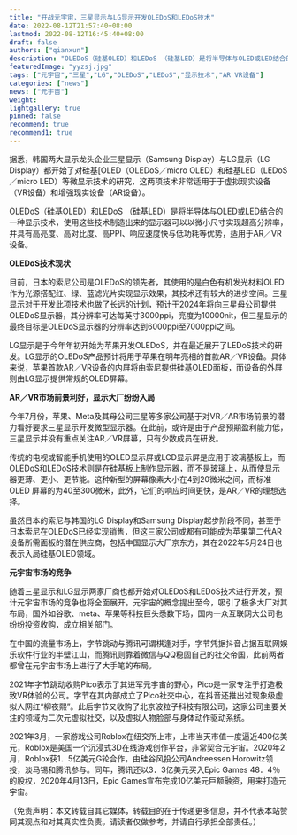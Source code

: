 ```yaml
---
title: "开战元宇宙，三星显示与LG显示开发OLEDoS和LEDoS技术"
date: 2022-08-12T21:57:40+08:00
lastmod: 2022-08-12T16:45:40+08:00
draft: false
authors: ["qianxun"]
description: "OLEDoS（硅基OLED）和LEDoS （硅基LED）是将半导体与OLED或LED结合的一种显示技术，使用这些技术制造出来的显示器可以以微小尺寸实现超高分辨率，并具有高亮度、高对比度、高PPI、响应速度快与低功耗等优势，适用于AR／VR设备。"
featuredImage: "yyzsj.jpg"
tags: ["元宇宙","三星","LG","OLEDoS","LEDoS","显示技术","AR VR设备"]
categories: ["news"]
news: ["元宇宙"]
weight: 
lightgallery: true
pinned: false
recommend: true
recommend1: true
---
```


据悉，韩国两大显示龙头企业三星显示（Samsung Display）与LG显示（LG Display）都开始了对硅基[OLED（OLEDoS／micro OLED）和硅基LED（LEDoS／micro LED）等微显示技术的研究，这两项技术非常适用于于虚拟现实设备（VR设备）和增强现实设备（AR设备）。

OLEDoS（硅基OLED）和LEDoS （硅基LED）是将半导体与OLED或LED结合的一种显示技术，使用这些技术制造出来的显示器可以以微小尺寸实现超高分辨率，并具有高亮度、高对比度、高PPI、响应速度快与低功耗等优势，适用于AR／VR设备。

**OLEDoS技术现状**

目前，日本的索尼公司是OLEDoS的领先者，其使用的是白色有机发光材料OLED作为光源搭配红、绿、蓝滤光片实现显示效果，其技术还有较大的进步空间。三星显示对于开发此项技术也做了长远的计划，预计于2024年将向三星母公司提供OLEDoS显示器，其分辨率可达每英寸3000ppi，亮度为10000nit，但三星显示的最终目标是OLEDoS显示器的分辨率达到6000ppi至7000ppi之间。

LG显示是于今年年初开始为苹果开发OLEDoS，并在最近展开了LEDoS技术的研发。LG显示的OLEDoS产品预计将用于苹果在明年亮相的首款AR／VR设备。具体来说，苹果首款AR／VR设备的内屏将由索尼提供硅基OLED面板，而设备的外屏则由LG显示提供常规的OLED屏幕。

**AR／VR市场前景利好，显示大厂纷纷入局**

今年7月份，苹果、Meta及其母公司三星等多家公司基于对VR／AR市场前景的潜力看好要求三星显示开发微型显示器。在此前，或许是由于产品预期盈利能力低，三星显示并没有重点关注AR／VR屏幕，只有少数成员在研发。

传统的电视或智能手机使用的OLED显示屏或LCD显示屏是应用于玻璃基板上，而OLEDoS和LEDoS技术则是在硅基板上制作显示器，而不是玻璃上，从而使显示器更薄、更小、更节能。这种新型的屏幕像素大小在4到20微米之间，而标准 OLED 屏幕的为40至300微米，此外，它们的响应时间更快，是AR／VR的理想选择。

虽然日本的索尼与韩国的LG Display和Samsung Display起步阶段不同，甚至于日本索尼在OLEDoS已经实现销售，但这三家公司或都有可能成为苹果第二代AR设备所需面板的潜在供应商，包括中国显示大厂京东方，其在2022年5月24日也表示入局硅基OLED领域。

**元宇宙市场的竞争**

随着三星显示和LG显示两家厂商也都开始对OLEDoS和LEDoS技术进行开发，预计元宇宙市场的竞争也将全面展开。元宇宙的概念提出至今，吸引了极多大厂对其布局，国外如谷歌、meta、苹果等科技巨头悉数下场，国内一众互联网大公司也纷纷投资收购，成立相关部门。

在中国的流量市场上，字节跳动与腾讯可谓棋逢对手，字节凭据抖音占据互联网娱乐软件行业的半壁江山，而腾讯则靠着微信与QQ稳固自己的社交帝国，此前两者都曾在元宇宙市场上进行了大手笔的布局。

2021年字节跳动收购Pico表示了其进军元宇宙的野心，Pico是一家专注于打造极致VR体验的公司。字节在其内部成立了Pico社交中心，在抖音还推出过现象级虚拟人网红“柳夜熙”。此后字节又收购了北京波粒子科技有限公司，这家公司主要关注的领域为二次元虚拟社交，以及虚拟人物脸部与身体动作驱动系统。

2021年3月，一家游戏公司Roblox在纽交所上市，上市当天市值一度逼近400亿美元，Roblox是美国一个沉浸式3D在线游戏创作平台，非常契合元宇宙。2020年2月，Roblox获1．5亿美元G轮合作，由硅谷风投公司Andreessen Horowitz领投，淡马锡和腾讯参与。同年，腾讯还以3．3亿美元买入Epic Games 48．4％的股权，2020年4月13日，Epic Games宣布完成10亿美元巨额融资，用来打造元宇宙。

（免责声明：本文转载自其它媒体，转载目的在于传递更多信息，并不代表本站赞同其观点和对其真实性负责。请读者仅做参考，并请自行承担全部责任。）